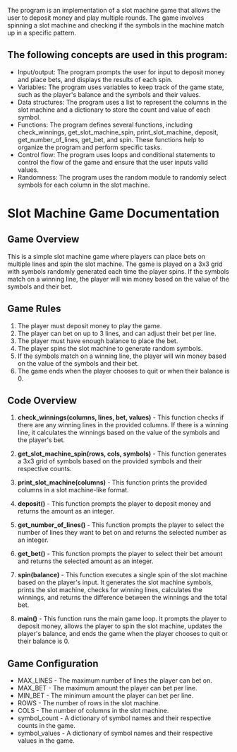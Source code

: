 The program is an implementation of a slot machine game that allows the user to deposit money and play multiple rounds. The game involves spinning a slot machine and checking if the symbols in the machine match up in a specific pattern.

## The following concepts are used in this program:

- Input/output: The program prompts the user for input to deposit money and place bets, and displays the results of each spin.
- Variables: The program uses variables to keep track of the game state, such as the player's balance and the symbols and their values.
- Data structures: The program uses a list to represent the columns in the slot machine and a dictionary to store the count and value of each symbol.
- Functions: The program defines several functions, including check_winnings, get_slot_machine_spin, print_slot_machine, deposit, get_number_of_lines, get_bet, and spin. These functions help to organize the program and perform specific tasks.
- Control flow: The program uses loops and conditional statements to control the flow of the game and ensure that the user inputs valid values.
- Randomness: The program uses the random module to randomly select symbols for each column in the slot machine.


# Slot Machine Game Documentation
## Game Overview
This is a simple slot machine game where players can place bets on multiple lines and spin the slot machine. The game is played on a 3x3 grid with symbols randomly generated each time the player spins. If the symbols match on a winning line, the player will win money based on the value of the symbols and their bet.

## Game Rules

1. The player must deposit money to play the game.
2. The player can bet on up to 3 lines, and can adjust their bet per line.
3. The player must have enough balance to place the bet.
4. The player spins the slot machine to generate random symbols.
5. If the symbols match on a winning line, the player will win money based on the value of the symbols and their bet.
6. The game ends when the player chooses to quit or when their balance is 0.

## Code Overview

1. **check_winnings(columns, lines, bet, values)** - This function checks if there are any winning lines in the provided columns. If there is a winning line, it calculates the winnings based on the value of the symbols and the player's bet.

2. **get_slot_machine_spin(rows, cols, symbols)** - This function generates a 3x3 grid of symbols based on the provided symbols and their respective counts.

3. **print_slot_machine(columns)** - This function prints the provided columns in a slot machine-like format.

4. **deposit()** - This function prompts the player to deposit money and returns the amount as an integer.

5. **get_number_of_lines()** - This function prompts the player to select the number of lines they want to bet on and returns the selected number as an integer.

6. **get_bet()** - This function prompts the player to select their bet amount and returns the selected amount as an integer.

7. **spin(balance)** - This function executes a single spin of the slot machine based on the player's input. It generates the slot machine symbols, prints the slot machine, checks for winning lines, calculates the winnings, and returns the difference between the winnings and the total bet.

8. **main()** - This function runs the main game loop. It prompts the player to deposit money, allows the player to spin the slot machine, updates the player's balance, and ends the game when the player chooses to quit or their balance is 0.

## Game Configuration

- MAX_LINES - The maximum number of lines the player can bet on.
- MAX_BET - The maximum amount the player can bet per line.
- MIN_BET - The minimum amount the player can bet per line.
- ROWS - The number of rows in the slot machine.
- COLS - The number of columns in the slot machine.
- symbol_count - A dictionary of symbol names and their respective counts in the game.
- symbol_values - A dictionary of symbol names and their respective values in the game.
